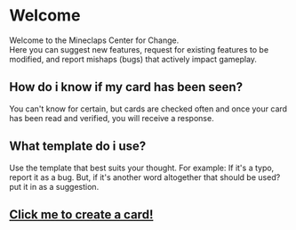 # Welcome

Welcome to the Mineclaps Center for Change.  
Here you can suggest new features, request for existing features to be modified, and report mishaps (bugs) that actively impact gameplay.  

## How do i know if my card has been seen?

You can't know for certain, but cards are checked often and once your card has been read and verified, you will receive a response.

## What template do i use?

Use the template that best suits your thought.
For example: If it's a typo, report it as a bug.
But, if it's another word altogether that should be used? put it in as a suggestion.

## [Click me to create a card!](https://github.com/mineclaps/mineclaps/issues/new/choose)
